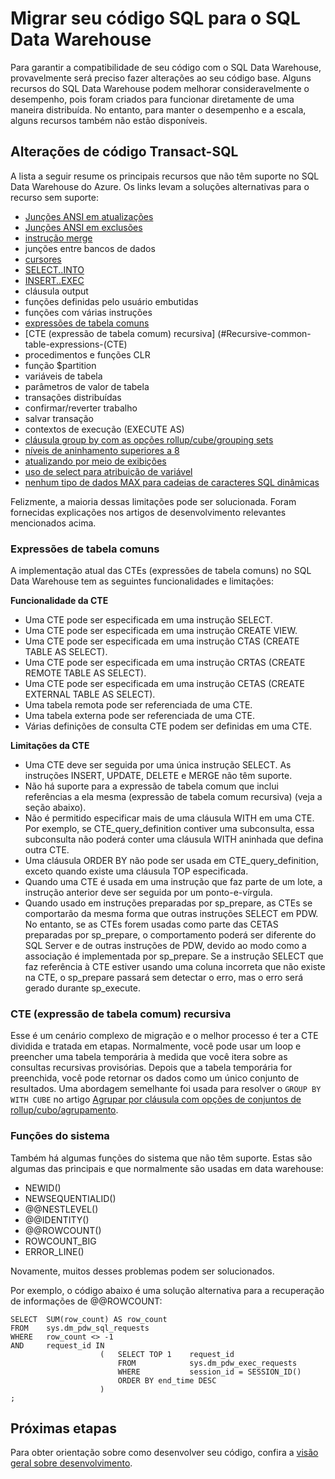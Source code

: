 <properties
   pageTitle="Migrar seu código SQL para o SQL Data Warehouse | Microsoft Azure"
   description="Dicas para migrar seu código SQL para o SQL Data Warehouse do Azure para desenvolvimento de soluções."
   services="sql-data-warehouse"
   documentationCenter="NA"
   authors="lodipalm"
   manager="barbkess"
   editor=""/>

<tags
   ms.service="sql-data-warehouse"
   ms.devlang="NA"
   ms.topic="article"
   ms.tgt_pltfrm="NA"
   ms.workload="data-services"
   ms.date="03/03/2016"
   ms.author="jrj;barbkess;sonyama"/>

# Migrar seu código SQL para o SQL Data Warehouse

Para garantir a compatibilidade de seu código com o SQL Data Warehouse, provavelmente será preciso fazer alterações ao seu código base. Alguns recursos do SQL Data Warehouse podem melhorar consideravelmente o desempenho, pois foram criados para funcionar diretamente de uma maneira distribuída. No entanto, para manter o desempenho e a escala, alguns recursos também não estão disponíveis.

## Alterações de código Transact-SQL

A lista a seguir resume os principais recursos que não têm suporte no SQL Data Warehouse do Azure. Os links levam a soluções alternativas para o recurso sem suporte:

- [Junções ANSI em atualizações][]
- [Junções ANSI em exclusões][]
- [instrução merge][]
- junções entre bancos de dados
- [cursores][]
- [SELECT..INTO][]
- [INSERT..EXEC][]
- cláusula output
- funções definidas pelo usuário embutidas
- funções com várias instruções
- [expressões de tabela comuns](#Common-table-expressions)
- [CTE (expressão de tabela comum) recursiva] (#Recursive-common-table-expressions-(CTE)
- procedimentos e funções CLR
- função $partition
- variáveis de tabela
- parâmetros de valor de tabela
- transações distribuídas
- confirmar/reverter trabalho
- salvar transação
- contextos de execução (EXECUTE AS)
- [cláusula group by com as opções rollup/cube/grouping sets][]
- [níveis de aninhamento superiores a 8][]
- [atualizando por meio de exibições][]
- [uso de select para atribuição de variável][]
- [nenhum tipo de dados MAX para cadeias de caracteres SQL dinâmicas][]

Felizmente, a maioria dessas limitações pode ser solucionada. Foram fornecidas explicações nos artigos de desenvolvimento relevantes mencionados acima.

### Expressões de tabela comuns
A implementação atual das CTEs (expressões de tabela comuns) no SQL Data Warehouse tem as seguintes funcionalidades e limitações:

**Funcionalidade da CTE**
+ Uma CTE pode ser especificada em uma instrução SELECT.
+ Uma CTE pode ser especificada em uma instrução CREATE VIEW.
+ Uma CTE pode ser especificada em uma instrução CTAS (CREATE TABLE AS SELECT).
+ Uma CTE pode ser especificada em uma instrução CRTAS (CREATE REMOTE TABLE AS SELECT).
+ Uma CTE pode ser especificada em uma instrução CETAS (CREATE EXTERNAL TABLE AS SELECT).
+ Uma tabela remota pode ser referenciada de uma CTE.
+ Uma tabela externa pode ser referenciada de uma CTE.
+ Várias definições de consulta CTE podem ser definidas em uma CTE.

**Limitações da CTE**
+ Uma CTE deve ser seguida por uma única instrução SELECT. As instruções INSERT, UPDATE, DELETE e MERGE não têm suporte.
+ Não há suporte para a expressão de tabela comum que inclui referências a ela mesma (expressão de tabela comum recursiva) (veja a seção abaixo).
+ Não é permitido especificar mais de uma cláusula WITH em uma CTE. Por exemplo, se CTE\_query\_definition contiver uma subconsulta, essa subconsulta não poderá conter uma cláusula WITH aninhada que defina outra CTE.
+ Uma cláusula ORDER BY não pode ser usada em CTE\_query\_definition, exceto quando existe uma cláusula TOP especificada.
+ Quando uma CTE é usada em uma instrução que faz parte de um lote, a instrução anterior deve ser seguida por um ponto-e-vírgula.
+ Quando usado em instruções preparadas por sp\_prepare, as CTEs se comportarão da mesma forma que outras instruções SELECT em PDW. No entanto, se as CTEs forem usadas como parte das CETAS preparadas por sp\_prepare, o comportamento poderá ser diferente do SQL Server e de outras instruções de PDW, devido ao modo como a associação é implementada por sp\_prepare. Se a instrução SELECT que faz referência à CTE estiver usando uma coluna incorreta que não existe na CTE, o sp\_prepare passará sem detectar o erro, mas o erro será gerado durante sp\_execute.

### CTE (expressão de tabela comum) recursiva

Esse é um cenário complexo de migração e o melhor processo é ter a CTE dividida e tratada em etapas. Normalmente, você pode usar um loop e preencher uma tabela temporária à medida que você itera sobre as consultas recursivas provisórias. Depois que a tabela temporária for preenchida, você pode retornar os dados como um único conjunto de resultados. Uma abordagem semelhante foi usada para resolver o `GROUP BY WITH CUBE` no artigo [Agrupar por cláusula com opções de conjuntos de rollup/cubo/agrupamento][].

### Funções do sistema

Também há algumas funções do sistema que não têm suporte. Estas são algumas das principais e que normalmente são usadas em data warehouse:

- NEWID()
- NEWSEQUENTIALID()
- @@NESTLEVEL()
- @@IDENTITY()
- @@ROWCOUNT()
- ROWCOUNT\_BIG
- ERROR\_LINE()

Novamente, muitos desses problemas podem ser solucionados.

Por exemplo, o código abaixo é uma solução alternativa para a recuperação de informações de @@ROWCOUNT:

```
SELECT  SUM(row_count) AS row_count
FROM    sys.dm_pdw_sql_requests
WHERE   row_count <> -1
AND     request_id IN
                    (   SELECT TOP 1    request_id
                        FROM            sys.dm_pdw_exec_requests
                        WHERE           session_id = SESSION_ID()
                        ORDER BY end_time DESC
                    )
;
```

## Próximas etapas
Para obter orientação sobre como desenvolver seu código, confira a [visão geral sobre desenvolvimento][].

<!--Image references-->

<!--Article references-->
[Junções ANSI em atualizações]: sql-data-warehouse-develop-ctas.md
[Junções ANSI em exclusões]: sql-data-warehouse-develop-ctas.md
[instrução merge]: sql-data-warehouse-develop-ctas.md
[INSERT..EXEC]: sql-data-warehouse-develop-temporary-tables.md

[cursores]: sql-data-warehouse-develop-loops.md
[SELECT..INTO]: sql-data-warehouse-develop-ctas.md
[Agrupar por cláusula com opções de conjuntos de rollup/cubo/agrupamento]: sql-data-warehouse-develop-group-by-options.md
[cláusula group by com as opções rollup/cube/grouping sets]: sql-data-warehouse-develop-group-by-options.md
[níveis de aninhamento superiores a 8]: sql-data-warehouse-develop-transactions.md
[atualizando por meio de exibições]: sql-data-warehouse-develop-views.md
[uso de select para atribuição de variável]: sql-data-warehouse-develop-variable-assignment.md
[nenhum tipo de dados MAX para cadeias de caracteres SQL dinâmicas]: sql-data-warehouse-develop-dynamic-sql.md
[visão geral sobre desenvolvimento]: sql-data-warehouse-overview-develop.md

<!--MSDN references-->

<!--Other Web references-->

<!---HONumber=AcomDC_0309_2016-->